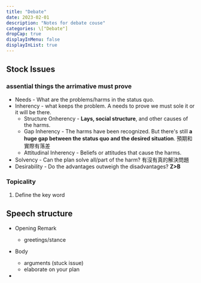 ```yaml
---
title: "Debate"
date: 2023-02-01
description: "Notes for debate couse"
categories: \["Debate"]
dropCap: true
displayInMenu: false
displayInList: true
---
```


## Stock Issues

### assential things the **arrimative** must prove

*   Needs - What are the problems/harms in the status quo.
*   Inherency - what keeps the problem. A needs to prove we must sole it or it will be there.
    *   Structure Onherency - **Lays, social structure**, and other causes of the harms.
    *   Gap Inherency - The harms have been recognized. But there's still **a huge gap between the status quo and the desired situation**. 預期和實際有落差
    *   Attitudinal Inherency - Beliefs or attitudes that cause the harms.
*   Solvency - Can the plan solve all/part of the harm? 有沒有真的解決問題
*   Desirability - Do the advantages outweigh the disadvantages? **Z>B**

### Topicality

1.  Define the key word

## Speech structure

*   Opening Remark
    *   greetings/stance
*   Body

    *   arguments (stuck issue)
    *   elaborate on your plan
*

